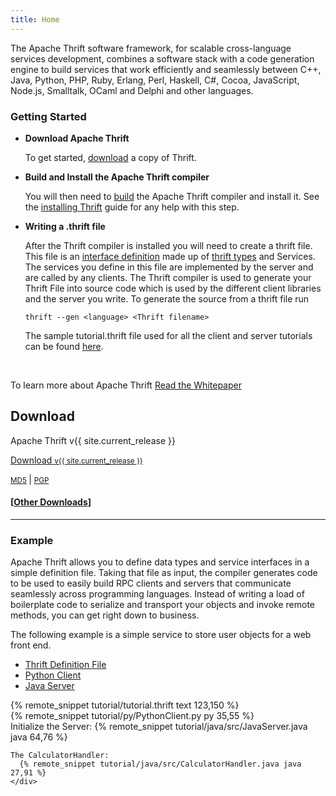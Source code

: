 ```yaml
---
title: Home
---
```


<div class="row">
  <div class="span8">
    <p>
      The Apache Thrift software framework, for scalable cross-language services development, combines a software stack with a code generation engine to build services that work efficiently and seamlessly between C++, Java, Python, PHP, Ruby, Erlang, Perl, Haskell, C#, Cocoa, JavaScript, Node.js, Smalltalk, OCaml and Delphi and other languages.
    </p>
    <h3>Getting Started</h3>
    <p>
      <ul>
        <li>
          <b>Download Apache Thrift</b>
          <p>To get started, <a href="/download">download</a> a copy of Thrift.</p>
        </li>
        <li>
          <b>Build and Install the Apache Thrift compiler</b>
          <p>You will then need to <a href="/docs/BuildingFromSource">build</a> the Apache Thrift compiler and install it. See the <a href="/docs/install">installing Thrift</a> guide for any help with this step.</p>
        </li>
        <li>
          <b>Writing a .thrift file</b>
          <p>After the Thrift compiler is installed you will need to create a thrift file. This file is an <a href="/docs/idl">interface definition</a> made up of <a href="/docs/types">thrift types</a> and Services. The services you define in this file are implemented by the server and are called by any clients. The Thrift compiler is used to generate your Thrift File into source code which is used by the different client libraries and the server you write. To generate the source from a thrift file run</p>
          <pre><code>thrift --gen &lt;language&gt; &lt;Thrift filename&gt;</code></pre>
          <p>The sample tutorial.thrift file used for all the client and server tutorials can be found <a href="https://github.com/apache/thrift/tree/master/tutorial">here</a>. </p>
        </li>
      </ul>
    </p>
    <br />
    <p>
      To learn more about Apache Thrift <a href="/static/files/thrift-20070401.pdf">Read the Whitepaper</a>
    </p>
  </div>
  <div class="span3 well center pull-right">
    <h2>Download</h2>
    <p>Apache Thrift v{{ site.current_release }}</p>
    <p>
      <a class="btn btn-large" href="{{ site.mirror_url }}/thrift/{{ site.current_release }}/thrift-{{ site.current_release }}.tar.gz">
          Download <small>v{{ site.current_release }}</small>
      </a>
    </p>
    <p>
      <small>
       <a href="{{ site.release_url }}/{{ site.current_release }}/thrift-{{ site.current_release }}.tar.gz.md5">MD5</a>
      </small>
      |
      <small>
       <a href="{{ site.release_url }}/{{ site.current_release }}/thrift-{{ site.current_release }}.tar.gz.asc">PGP</a>
      </small>
    </p>
    <p>
      <h4>[<a href="/download">Other Downloads</a>]</h4>
    </p>
  </div>
</div>
<hr />

<h3>Example</h3>

<p>Apache Thrift allows you to define data types and service interfaces in a simple definition file. Taking that file as input, the compiler generates code to be used to easily build RPC clients and servers that communicate seamlessly across programming languages. Instead of writing a load of boilerplate code to serialize and transport your objects and invoke remote methods, you can get right down to business.</p>

<p>The following example is a simple service to store user objects for a web front end.</p>

<div class="tabbable">
  <ul class="nav nav-tabs">
    <li class="active"><a href="#1" data-toggle="tab">Thrift Definition File</a></li>
    <li><a href="#2" data-toggle="tab">Python Client</a></li>
    <li><a href="#3" data-toggle="tab">Java Server</a></li>
  </ul>
  <div class="tab-content">
    <div class="tab-pane active" id="1">
      {% remote_snippet tutorial/tutorial.thrift text 123,150 %}
    </div>
    <div class="tab-pane" id="2">
      {% remote_snippet tutorial/py/PythonClient.py py 35,55 %}
    </div>
    <div class="tab-pane" id="3">
    Initialize the Server:
      {% remote_snippet tutorial/java/src/JavaServer.java java 64,76 %}

    The CalculatorHandler:
      {% remote_snippet tutorial/java/src/CalculatorHandler.java java 27,91 %}
    </div>
  </div>
</div>

